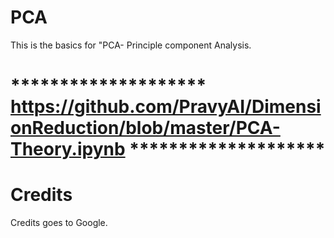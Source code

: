 # PCA
This is the basics for "PCA- Principle component Analysis.

# ******************** https://github.com/PravyAI/DimensionReduction/blob/master/PCA-Theory.ipynb ********************

# Credits
Credits goes to Google.
